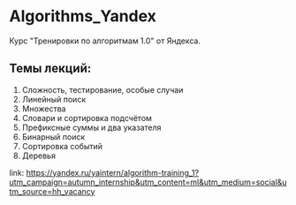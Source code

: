 # Algorithms_Yandex
Курс "Тренировки по алгоритмам 1.0" от Яндекса. 

## Темы лекций:
1. Сложность, тестирование, особые случаи
2. Линейный поиск
3. Множества
4. Словари и сортировка подсчётом
5. Префиксные суммы и два указателя
6. Бинарный поиск
7. Сортировка событий
8. Деревья

link: https://yandex.ru/yaintern/algorithm-training_1?utm_campaign=autumn_internship&utm_content=ml&utm_medium=social&utm_source=hh_vacancy
